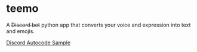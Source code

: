 # teemo
A ~~Discord bot~~ python app that converts your voice and expression into text and emojis. 

[Discord Autocode Sample](https://autocode.com/app/discord/basic-discord-example/)
